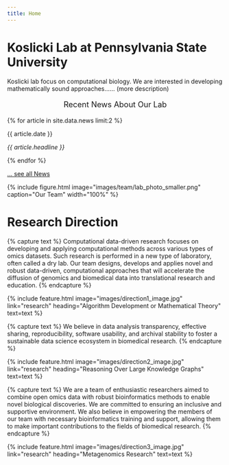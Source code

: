 ```yaml
---
title: Home 
---
```


# Koslicki Lab at Pennsylvania State University
Koslicki lab focus on computational biology. We are interested in developing mathematically sound approaches...... (more description)

<div class="item2">
  <p style='text-align: center; font-size: 18px'> Recent News About Our Lab</p>
  {% for article in site.data.news limit:2 %}
  <p> {{ article.date }} </p>
  <p><em>{{ article.headline }}</em></p>
  {% endfor %}
  <p><a href="{{ 'allnews/allnews.html' | relative_url }}">... see all News</a></p>
</div>


<!-- section break -->

{%
  include figure.html
  image="images/team/lab_photo_smaller.png"
  caption="Our Team"
  width="100%" 
%}

<!-- section break -->
# Research Direction

{% capture text %}
Computational data-driven research focuses on developing and applying computational methods across various types of omics datasets. Such research is performed in a new type of laboratory, often called a dry lab. Our team designs, develops and applies novel and robust data-driven, computational approaches that will accelerate the diffusion of genomics and biomedical data into translational research and education.
{% endcapture %}

{%
  include feature.html
  image="images/direction1_image.jpg"
  link="research"
  heading="Algorithm Development or Mathematical Theory"
  text=text
%}

{% capture text %}
We believe in data analysis transparency, effective sharing, reproducibility, software usability, and archival stability to foster a sustainable data science ecosystem in biomedical research.
{% endcapture %}

{%
  include feature.html
  image="images/direction2_image.jpg"
  link="research"
  heading="Reasoning Over Large Knowledge Graphs"
  text=text
%}

{% capture text %}
We are a team of enthusiastic researchers aimed to combine open omics data with robust bioinformatics methods to enable novel biological discoveries. We are committed to ensuring an inclusive and supportive environment. We also believe in empowering the members of our team with necessary bioinformatics training and support, allowing them to make important contributions to the fields of biomedical research.
{% endcapture %}

{%
  include feature.html
  image="images/direction3_image.jpg"
  link="research"
  heading="Metagenomics Research"
  text=text
%}
